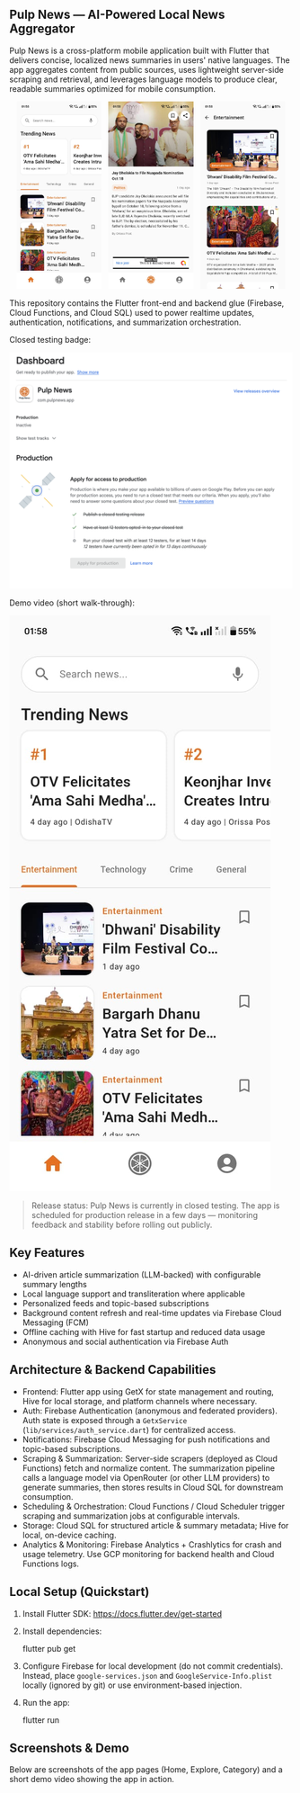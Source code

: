 
## Pulp News — AI-Powered Local News Aggregator

Pulp News is a cross-platform mobile application built with Flutter that delivers concise, localized news summaries in users' native languages. The app aggregates content from public sources, uses lightweight server-side scraping and retrieval, and leverages language models to produce clear, readable summaries optimized for mobile consumption.

<!-- Side-by-side screenshots: Home | Explore | Category -->
<p align="center">
	<img src="images/home_page.jpeg" alt="Home page" width="30%" style="margin-right:8px;"/>
	<img src="images/explore_page.jpeg" alt="Explore page" width="30%" style="margin-right:8px;"/>
	<img src="images/category_page.jpeg" alt="Category page" width="30%" />
</p>

This repository contains the Flutter front-end and backend glue (Firebase, Cloud Functions, and Cloud SQL) used to power realtime updates, authentication, notifications, and summarization orchestration.

Closed testing badge:

![Closed Testing](images/pulp_news_closed_testing.png)

Demo video (short walk-through):

[![Demo video](images/home_page.jpeg)](https://youtube.com/shorts/7MPF2LOIfCk)

> Release status: Pulp News is currently in closed testing. The app is scheduled for production release in a few days — monitoring feedback and stability before rolling out publicly.

## Key Features

- AI-driven article summarization (LLM-backed) with configurable summary lengths
- Local language support and transliteration where applicable
- Personalized feeds and topic-based subscriptions
- Background content refresh and real-time updates via Firebase Cloud Messaging (FCM)
- Offline caching with Hive for fast startup and reduced data usage
- Anonymous and social authentication via Firebase Auth

## Architecture & Backend Capabilities

- Frontend: Flutter app using GetX for state management and routing, Hive for local storage, and platform channels where necessary.
- Auth: Firebase Authentication (anonymous and federated providers). Auth state is exposed through a `GetxService` (`lib/services/auth_service.dart`) for centralized access.
- Notifications: Firebase Cloud Messaging for push notifications and topic-based subscriptions.
- Scraping & Summarization: Server-side scrapers (deployed as Cloud Functions) fetch and normalize content. The summarization pipeline calls a language model via OpenRouter (or other LLM providers) to generate summaries, then stores results in Cloud SQL for downstream consumption.
- Scheduling & Orchestration: Cloud Functions / Cloud Scheduler trigger scraping and summarization jobs at configurable intervals.
- Storage: Cloud SQL for structured article & summary metadata; Hive for local, on-device caching.
- Analytics & Monitoring: Firebase Analytics + Crashlytics for crash and usage telemetry. Use GCP monitoring for backend health and Cloud Functions logs.

## Local Setup (Quickstart)

1. Install Flutter SDK: https://docs.flutter.dev/get-started
2. Install dependencies:

	flutter pub get

3. Configure Firebase for local development (do not commit credentials). Instead, place `google-services.json` and `GoogleService-Info.plist` locally (ignored by git) or use environment-based injection.
4. Run the app:

	flutter run


## Screenshots & Demo

Below are screenshots of the app pages (Home, Explore, Category) and a short demo video showing the app in action.







